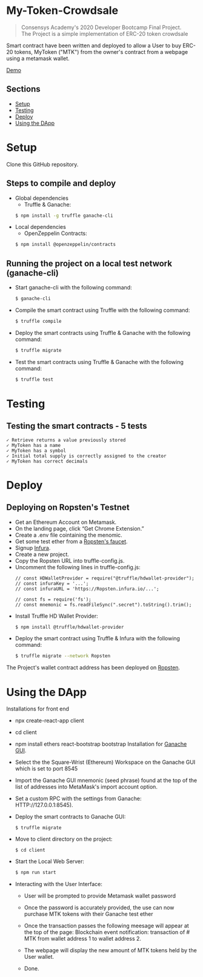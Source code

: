 # My-Token-Crowdsale

> Consensys Academy's 2020 Developer Bootcamp Final Project.  
> The Project is a simple implementation of ERC-20 token crowdsale 

Smart contract have been written and deployed to allow a User to buy ERC-20 tokens, MyToken ("MTK") from the owner's contract from a webpage using a metamask wallet. 


[Demo](https://youtu.be/https://youtu.be/aDbYbEyk648)

<!-- ## Links

- [Depoyed Addresses on Ropsten](deployed_addresses.txt)
- [Design Pattern Decisions](design_pattern_decisions.md)
- [Avoiding Common Attacks](avoiding_common_attacks.md)
- [Use a Library or Extend a Contract] (safemath.sol) -->


## Sections
* [Setup](#setup)
* [Testing](#testing)
* [Deploy](#deploy)
* [Using the DApp](#using-the-dapp)

Setup
=====

Clone this GitHub repository.

## Steps to compile and deploy

  - Global dependencies
    - Truffle & Ganache:
    ```sh
    $ npm install -g truffle ganache-cli
    ```
  - Local dependencies  
    - OpenZeppelin Contracts:
    ```sh
    $ npm install @openzeppelin/contracts
    ```

## Running the project on a local test network (ganache-cli)

   - Start ganache-cli with the following command:
     ```sh
     $ ganache-cli
     ```
   - Compile the smart contract using Truffle with the following command:
     ```sh
     $ truffle compile
     ```
   - Deploy the smart contracts using Truffle & Ganache with the following command:
     ```sh
     $ truffle migrate
     ```
   - Test the smart contracts using Truffle & Ganache with the following command:
     ```sh
     $ truffle test
     ```
Testing
======
## Testing the smart contracts - 5 tests
    ✓ Retrieve returns a value previously stored
    ✓ MyToken has a name 
    ✓ MyToken has a symbol 
    ✓ Initial total supply is correctly assigned to the creator
    ✓ MyToken has correct decimals

Deploy     
======
## Deploying on Ropsten's Testnet
  - Get an Ethereum Account on Metamask.
  - On the landing page, click “Get Chrome Extension.”
  - Create a .env file cointaining the menomic.
  - Get some test ether from a [Ropsten's faucet](https://faucet.dimensions.network/).
  - Signup [Infura](https://infura.io/).
  - Create a new project.
  - Copy the Ropsten URL into truffle-config.js.
  - Uncomment the following lines in truffle-config.js:
    ```
    // const HDWalletProvider = require("@truffle/hdwallet-provider");
    // const infuraKey = '...';
    // const infuraURL = 'https://Ropsten.infura.io/...';

    // const fs = require('fs');
    // const mnemonic = fs.readFileSync(".secret").toString().trim();
    ```
  - Install Truffle HD Wallet Provider:
    ```sh
    $ npm install @truffle/hdwallet-provider
    ```
  - Deploy the smart contract using Truffle & Infura with the following command:
    ```sh
    $ truffle migrate --network Ropsten
    ```

   The Project's wallet contract address has been deployed on [Ropsten](https://ropsten.etherscan.io/address/0x14e25ab1f217f4196b7e3b116fe93418b206d5ad).  
  
Using the DApp
==============
  Installations for front end
  - npx create-react-app client
  - cd client
  - npm install ethers react-bootstrap bootstrap
  Installation for [Ganache GUI](https://www.trufflesuite.com/ganache).
  - Select the the Square-Wrist (Ethereum) Workspace on the Ganache GUI which is set to port 8545
  - Import the Ganache GUI mnemonic (seed phrase) found at the top of the list of addresses into MetaMask's import account option. 
  - Set a custom RPC with the settings from Ganache: HTTP://127.0.0.1:8545). 
 
  - Deploy the smart contracts to Ganache GUI:
    ```
    $ truffle migrate
    ```
  - Move to client directory on the project:
    ```
    $ cd client
    ```
  - Start the Local Web Server:
    ```sh
    $ npm run start
    ```
  - Interacting with the User Interface:
    - User will be prompted to provide Metamask wallet password
    - Once the password is accurately provided, the use can now purchase MTK tokens with their Ganache test ether
    - Once the transaction passes the following meesage will appear at the top of the page: Blockchain event notification: transaction of # MTK from wallet address 1 to wallet address 2. 
    - The webpage will display the new amount of MTK tokens held by the User wallet.

    - Done.  
  
